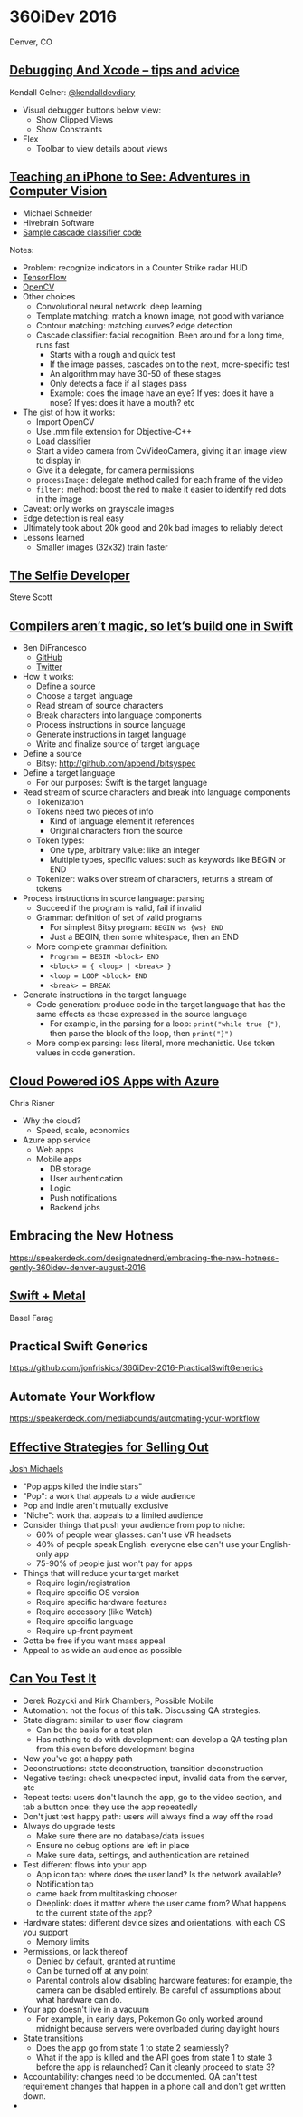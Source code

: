 # 360iDev 2016
Denver, CO

## [Debugging And Xcode – tips and advice](http://360idev.com/sessions/debugging-xcode-tips-advice/)
Kendall Gelner: [@kendalldevdiary](https://twitter.com/kendalldevdiary)

* Visual debugger buttons below view:
	* Show Clipped Views
	* Show Constraints
* Flex
	* Toolbar to view details about views

## [Teaching an iPhone to See: Adventures in Computer Vision](http://360idev.com/sessions/200-teaching-iphone-see-adventures-computer-vision/)
* Michael Schneider
* Hivebrain Software
* [Sample cascade classifier code](https://github.com/hivebrain/cascadeclassifierdemo)

Notes:

* Problem: recognize indicators in a Counter Strike radar HUD
* [TensorFlow](https://www.tensorflow.org/)
* [OpenCV](http://opencv.org/)
* Other choices
	* Convolutional neural network: deep learning
	* Template matching: match a known image, not good with variance
	* Contour matching: matching curves? edge detection
	* Cascade classifier: facial recognition. Been around for a long time, runs fast
		* Starts with a rough and quick test
		* If the image passes, cascades on to the next, more-specific test
		* An algorithm may have 30-50 of these stages
		* Only detects a face if all stages pass
		* Example: does the image have an eye? If yes: does it have a nose? If yes: does it have a mouth? etc
* The gist of how it works:
	* Import OpenCV
	* Use .mm file extension for Objective-C++
	* Load classifier
	* Start a video camera from CvVideoCamera, giving it an image view to display in
	* Give it a delegate, for camera permissions
	* `processImage:` delegate method called for each frame of the video
	* `filter:` method: boost the red to make it easier to identify red dots in the image
* Caveat: only works on grayscale images
* Edge detection is real easy
* Ultimately took about 20k good and 20k bad images to reliably detect
* Lessons learned
	* Smaller images (32x32) train faster

## [The Selfie Developer](http://360idev.com/sessions/100-selfie-developer/)
Steve Scott

## [Compilers aren’t magic, so let’s build one in Swift](http://360idev.com/sessions/300-compilers-arent-magic-lets-build-one-swift/)
* Ben DiFrancesco
	* [GitHub](https://github.com/apbendi)
	* [Twitter](http://twitter.com/bendifrancesco)
* How it works:
	* Define a source 
	* Choose a target language
	* Read stream of source characters
	* Break characters into language components
	* Process instructions in source language
	* Generate instructions in target language
	* Write and finalize source of target language
* Define a source
	* Bitsy: http://github.com/apbendi/bitsyspec
* Define a target language
	* For our purposes: Swift is the target language
* Read stream of source characters and break into language components
	* Tokenization
	* Tokens need two pieces of info
		* Kind of language element it references
		* Original characters from the source
	* Token types:
		* One type, arbitrary value: like an integer
		* Multiple types, specific values: such as keywords like BEGIN or END
	* Tokenizer: walks over stream of characters, returns a stream of tokens
* Process instructions in source language: parsing
	* Succeed if the program is valid, fail if invalid
	* Grammar: definition of set of valid programs
		* For simplest Bitsy program: `BEGIN ws {ws} END`
		* Just a BEGIN, then some whitespace, then an END
	* More complete grammar definition:
		* `Program = BEGIN <block> END`
		* `<block> = { <loop> | <break> }`
		* `<loop = LOOP <block> END`
		* `<break> = BREAK`
* Generate instructions in the target language
	* Code generation: produce code in the target language that has the same effects as those expressed in the source language
		* For example, in the parsing for a loop: `print("while true {")`, then parse the block of the loop, then `print("}")`
	* More complex parsing: less literal, more mechanistic. Use token values in code generation.


## [Cloud Powered iOS Apps with Azure](http://360idev.com/sessions/200-cloud-powered-ios-apps-azure/)
Chris Risner

* Why the cloud?
	* Speed, scale, economics
* Azure app service
	* Web apps
	* Mobile apps
		* DB storage
		* User authentication
		* Logic
		* Push notifications
		* Backend jobs

## Embracing the New Hotness
https://speakerdeck.com/designatednerd/embracing-the-new-hotness-gently-360idev-denver-august-2016

## [Swift + Metal](http://360idev.com/sessions/300-swift-metal-future-scientific-programming/)
Basel Farag

## Practical Swift Generics
https://github.com/jonfriskics/360iDev-2016-PracticalSwiftGenerics

## Automate Your Workflow
https://speakerdeck.com/mediabounds/automating-your-workflow

## [Effective Strategies for Selling Out](http://360idev.com/sessions/effective-strategies-selling/)
[Josh Michaels](http://www.joshjet.net/)

* "Pop apps killed the indie stars"
* "Pop": a work that appeals to a wide audience
* Pop and indie aren't mutually exclusive
* "Niche": work that appeals to a limited audience
* Consider things that push your audience from pop to niche:
	* 60% of people wear glasses: can't use VR headsets
	* 40% of people speak English: everyone else can't use your English-only app
	* 75-90% of people just won't pay for apps
* Things that will reduce your target market
	* Require login/registration
	* Require specific OS version
	* Require specific hardware features
	* Require accessory (like Watch)
	* Require specific language
	* Require up-front payment
* Gotta be free if you want mass appeal
* Appeal to as wide an audience as possible

## [Can You Test It](http://360idev.com/sessions/100-can-test/)
* Derek Rozycki and Kirk Chambers, Possible Mobile
* Automation: not the focus of this talk. Discussing QA strategies.
* State diagram: similar to user flow diagram
	* Can be the basis for a test plan
	* Has nothing to do with development: can develop a QA testing plan from this even before development begins
* Now you've got a happy path
* Deconstructions: state deconstruction, transition deconstruction
* Negative testing: check unexpected input, invalid data from the server, etc
* Repeat tests: users don't launch the app, go to the video section, and tab a button once: they use the app repeatedly
* Don't just test happy path: users will always find a way off the road
* Always do upgrade tests
	* Make sure there are no database/data issues
	* Ensure no debug options are left in place
	* Make sure data, settings, and authentication are retained
* Test different flows into your app
	* App icon tap: where does the user land? Is the network available?
	* Notification tap
	* came back from multitasking chooser
	* Deeplink: does it matter where the user came from? What happens to the current state of the app?
* Hardware states: different device sizes and orientations, with each OS you support
	* Memory limits
* Permissions, or lack thereof
	* Denied by default, granted at runtime
	* Can be turned off at any point
	* Parental controls allow disabling hardware features: for example, the camera can be disabled entirely. Be careful of assumptions about what hardware can do.
* Your app doesn't live in a vacuum
	* For example, in early days, Pokemon Go only worked around midnight because servers were overloaded during daylight hours
* State transitions
	* Does the app go from state 1 to state 2 seamlessly?
	* What if the app is killed and the API goes from state 1 to state 3 before the app is relaunched? Can it cleanly proceed to state 3?
* Accountability: changes need to be documented. QA can't test requirement changes that happen in a phone call and don't get written down.
* 